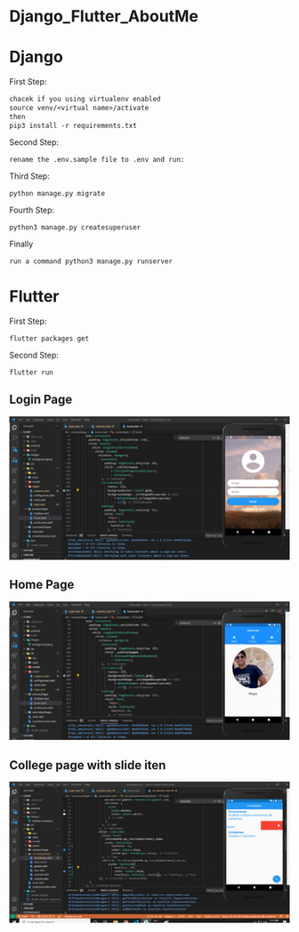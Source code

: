 # Django_Flutter_AboutMe

# Django


First Step:

    chacek if you using virtualenv enabled 
    source venv/<virtual name>/activate
    then
    pip3 install -r requirements.txt
        
Second Step:

    rename the .env.sample file to .env and run:

Third Step:

    python manage.py migrate

Fourth Step:

    python3 manage.py createsuperuser
  
Finally

    run a command python3 manage.py runserver
    
    
# Flutter


First Step:

    flutter packages get
        
Second Step:

    flutter run

## Login Page

    
<img src="server/imagens/Login.png" alt="">


## Home Page


<img src="server/imagens/Home.png" alt="">


## College page with slide iten


<img src="server/imagens/Slide.png" alt="">
